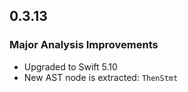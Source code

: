 ## 0.3.13

### Major Analysis Improvements

* Upgraded to Swift 5.10
* New AST node is extracted: `ThenStmt`
